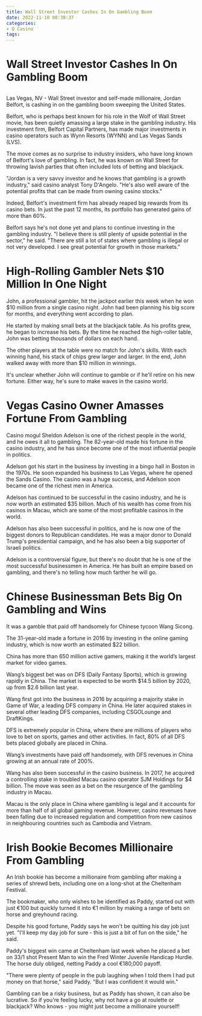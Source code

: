 ```yaml
---
title: Wall Street Investor Cashes In On Gambling Boom
date: 2022-11-10 00:38:37
categories:
- Q Casino
tags:
---
```



#  Wall Street Investor Cashes In On Gambling Boom

##

Las Vegas, NV - Wall Street investor and self-made millionaire, Jordan Belfort, is cashing in on the gambling boom sweeping the United States.

Belfort, who is perhaps best known for his role in the Wolf of Wall Street movie, has been quietly amassing a large stake in the gambling industry. His investment firm, Belfort Capital Partners, has made major investments in casino operators such as Wynn Resorts (WYNN) and Las Vegas Sands (LVS).

The move comes as no surprise to industry insiders, who have long known of Belfort's love of gambling. In fact, he was known on Wall Street for throwing lavish parties that often included lots of betting and blackjack.

"Jordan is a very savvy investor and he knows that gambling is a growth industry," said casino analyst Tony D'Angelo. "He's also well aware of the potential profits that can be made from owning casino stocks."

Indeed, Belfort's investment firm has already reaped big rewards from its casino bets. In just the past 12 months, its portfolio has generated gains of more than 60%.

Belfort says he's not done yet and plans to continue investing in the gambling industry. "I believe there is still plenty of upside potential in the sector," he said. "There are still a lot of states where gambling is illegal or not very developed. I see great potential for growth in those markets."

#  High-Rolling Gambler Nets $10 Million In One Night

John, a professional gambler, hit the jackpot earlier this week when he won $10 million from a single casino night. John had been planning his big score for months, and everything went according to plan.

He started by making small bets at the blackjack table. As his profits grew, he began to increase his bets. By the time he reached the high-roller table, John was betting thousands of dollars on each hand.

The other players at the table were no match for John's skills. With each winning hand, his stack of chips grew larger and larger. In the end, John walked away with more than $10 million in winnings.

It's unclear whether John will continue to gamble or if he'll retire on his new fortune. Either way, he's sure to make waves in the casino world.

#  Vegas Casino Owner Amasses Fortune From Gambling

Casino mogul Sheldon Adelson is one of the richest people in the world, and he owes it all to gambling. The 82-year-old made his fortune in the casino industry, and he has since become one of the most influential people in politics.

Adelson got his start in the business by investing in a bingo hall in Boston in the 1970s. He soon expanded his business to Las Vegas, where he opened the Sands Casino. The casino was a huge success, and Adelson soon became one of the richest men in America.

Adelson has continued to be successful in the casino industry, and he is now worth an estimated $35 billion. Much of his wealth has come from his casinos in Macau, which are some of the most profitable casinos in the world.

Adelson has also been successful in politics, and he is now one of the biggest donors to Republican candidates. He was a major donor to Donald Trump's presidential campaign, and he has also been a big supporter of Israeli politics.

Adelson is a controversial figure, but there's no doubt that he is one of the most successful businessmen in America. He has built an empire based on gambling, and there's no telling how much farther he will go.

#  Chinese Businessman Bets Big On Gambling and Wins

It was a gamble that paid off handsomely for Chinese tycoon Wang Sicong.

The 31-year-old made a fortune in 2016 by investing in the online gaming industry, which is now worth an estimated $22 billion.

China has more than 650 million active gamers, making it the world’s largest market for video games.

Wang’s biggest bet was on DFS (Daily Fantasy Sports), which is growing rapidly in China. The market is expected to be worth $14.5 billion by 2020, up from $2.6 billion last year.

Wang first got into the business in 2016 by acquiring a majority stake in Game of War, a leading DFS company in China. He later acquired stakes in several other leading DFS companies, including CSGOLounge and DraftKings.

DFS is extremely popular in China, where there are millions of players who love to bet on sports, games and other activities. In fact, 80% of all DFS bets placed globally are placed in China.

Wang’s investments have paid off handsomely, with DFS revenues in China growing at an annual rate of 200%.

Wang has also been successful in the casino business. In 2017, he acquired a controlling stake in troubled Macau casino operator SJM Holdings for $4 billion. The move was seen as a bet on the resurgence of the gambling industry in Macau.

Macau is the only place in China where gambling is legal and it accounts for more than half of all global gaming revenue. However, casino revenues have been falling due to increased regulation and competition from new casinos in neighbouring countries such as Cambodia and Vietnam.

#  Irish Bookie Becomes Millionaire From Gambling

An Irish bookie has become a millionaire from gambling after making a series of shrewd bets, including one on a long-shot at the Cheltenham Festival.

The bookmaker, who only wishes to be identified as Paddy, started out with just €100 but quickly turned it into €1 million by making a range of bets on horse and greyhound racing.

Despite his good fortune, Paddy says he won't be quitting his day job just yet. "I'll keep my day job for sure - this is just a bit of fun on the side," he said.

Paddy's biggest win came at Cheltenham last week when he placed a bet on 33/1 shot Present Man to win the Fred Winter Juvenile Handicap Hurdle. The horse duly obliged, netting Paddy a cool €180,000 payoff.

"There were plenty of people in the pub laughing when I told them I had put money on that horse," said Paddy. "But I was confident it would win."

Gambling can be a risky business, but as Paddy has shown, it can also be lucrative. So if you're feeling lucky, why not have a go at roulette or blackjack? Who knows - you might just become a millionaire yourself!
